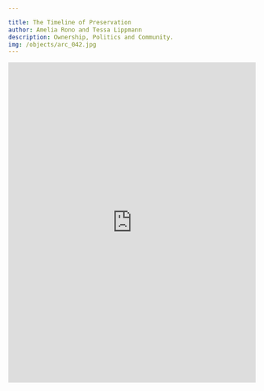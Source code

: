 ```yaml
---

title: The Timeline of Preservation
author: Amelia Rono and Tessa Lippmann
description: Ownership, Politics and Community. 
img: /objects/arc_042.jpg
---
```

<iframe src='https://cdn.knightlab.com/libs/timeline3/latest/embed/index.html?source=v2:2PACX-1vSoNoHSFmOq663BVHUmiUYaMCaiiRO9y94F2OymyjV1n4GBqMYpics5jClAwJVAFAHusAQfJjfhSXdH&font=Default&lang=en&initial_zoom=2&height=650' width='100%' height='650' webkitallowfullscreen mozallowfullscreen allowfullscreen frameborder='0'></iframe>
